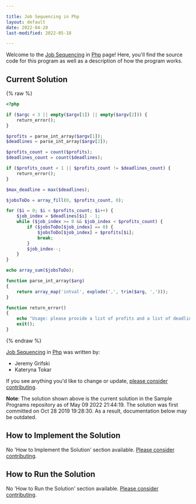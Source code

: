 ```yaml
---

title: Job Sequencing in Php
layout: default
date: 2022-04-28
last-modified: 2022-05-18

---
```


Welcome to the [Job Sequencing](https://sampleprograms.io/projects/job-sequencing) in [Php](https://sampleprograms.io/languages/php) page! Here, you'll find the source code for this program as well as a description of how the program works.

## Current Solution

{% raw %}

```php
<?php

if ($argc < 3 || empty($argv[1]) || empty($argv[2])) {
    return_error();
}

$profits = parse_int_array($argv[1]);
$deadlines = parse_int_array($argv[2]);

$profits_count = count($profits);
$deadlines_count = count($deadlines);

if ($profits_count < 1 || $profits_count != $deadlines_count) {
    return_error();
}

$max_deadline = max($deadlines);

$jobsToDo = array_fill(0, $profits_count, 0);

for ($i = 0; $i < $profits_count; $i++) {
    $job_index = $deadlines[$i] - 1;
    while ($job_index >= 0 && $job_index < $profits_count) {
        if ($jobsToDo[$job_index] == 0) {
            $jobsToDo[$job_index] = $profits[$i];
            break;
        }
        $job_index--;
    }
}

echo array_sum($jobsToDo);

function parse_int_array($arg)
{
    return array_map('intval', explode(',', trim($arg, ',')));
}

function return_error()
{
    echo "Usage: please provide a list of profits and a list of deadlines\n";
    exit();
}
```

{% endraw %}

[Job Sequencing](https://sampleprograms.io/projects/job-sequencing) in [Php](https://sampleprograms.io/languages/php) was written by:

- Jeremy Grifski
- Kateryna Tokar

If you see anything you'd like to change or update, [please consider contributing](https://github.com/TheRenegadeCoder/sample-programs).

**Note**: The solution shown above is the current solution in the Sample Programs repository as of May 09 2022 21:44:19. The solution was first committed on Oct 28 2019 19:28:30. As a result, documentation below may be outdated.

## How to Implement the Solution

No 'How to Implement the Solution' section available. [Please consider contributing](https://github.com/TheRenegadeCoder/sample-programs-website).

## How to Run the Solution

No 'How to Run the Solution' section available. [Please consider contributing](https://github.com/TheRenegadeCoder/sample-programs-website).